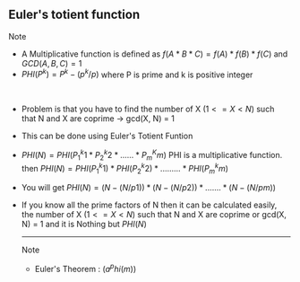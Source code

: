 ## Euler's totient function

> [!NOTE]
> - A Multiplicative function is defined as $f(A * B * C) = f(A) * f(B) * f(C)$ and $GCD(A, B, C) = 1$
> - $PHI(P^k) = P^k - (p^k/p)$ where P is prime and k is positive integer
<br/>

- Problem is that you have to find the number of X $(1 <= X < N)$ such that N and X are coprime -> gcd(X, N) = 1
- This can be done using Euler's Totient Funtion
- $PHI(N) = PHI(P_1^k1 * P_2^k2 * ...... * P_m^Km)$ PHI is a multiplicative function.
  then $PHI(N) = PHI(P_1^k1) * PHI(P_2^k2) * ......... * PHI(P_m^km)$
- You will get $PHI(N) = (N - (N / p1)) * (N - (N / p2)) * ....... * (N  - (N / pm))$
- If you know all the prime factors of N then it can be calculated easily, the number of X $(1 <= X < N)$ such that N and X are coprime or gcd(X, N) = 1 and it is Nothing but $PHI(N)$

  <hr/>

  > [!NOTE]
  > - Euler's Theorem : $(a ^ phi(m)) % m = 1) if gcd(a, m) = 1$
